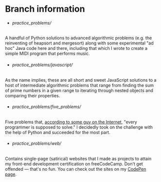 # Branch information


- ###### practice_problems/

A handful of Python solutions to advanced algorithmic problems (e.g. the reinventing of heapsort and mergesort) along with some experimental "ad hoc" Java code here and there, including that which I wrote to create a simple MIDI program that performs music.

- ###### practice_problems/javascript/

As the name implies, these are all short and sweet JavaScript solutions to a host of intermediate algorithmic problems that range from finding the sum of prime numbers in a given range to iterating through nested objects and comparing their properties.       

- ###### practice_problems/five_problems/

Five problems that, [according to some guy on the Internet](https://www.shiftedup.com/2015/05/07/five-programming-problems-every-software-engineer-should-be-able-to-solve-in-less-than-1-hour), "every programmer is supposed to solve." I decidedly took on the challenge with the help of Python and succeeded for the most part.


- ###### practice_problems/web/

Contains single-page (satirical) websites that I made as projects to attain my front-end development certification on freeCodeCamp. Don't get offended — that's no fun. You can check out the sites on my [CodePen page](https://codepen.io/vonalogue/#).




